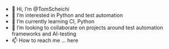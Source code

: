 - 👋 Hi, I’m @TomScheichi
- 👀 I’m interested in Python and test automation
- 🌱 I’m currently learning CI, Python
- 💞️ I’m looking to collaborate on projects around test automation frameworks and AI-testing
- 📫 How to reach me ... here

<!---
TomScheichi/TomScheichi is a ✨ special ✨ repository because its `README.md` (this file) appears on your GitHub profile.
You can click the Preview link to take a look at your changes.
--->
